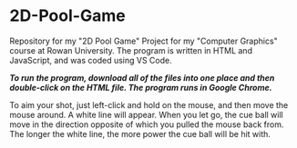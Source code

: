 # 2D-Pool-Game
Repository for my "2D Pool Game" Project for my "Computer Graphics" course at Rowan University. The program is written in HTML and JavaScript, and was coded using VS Code.

***To run the program, download all of the files into one place and then double-click on the HTML file. The program runs in Google Chrome.***

To aim your shot, just left-click and hold on the mouse, and then move the mouse around. A white line will appear. When you let go, the cue ball will move in the direction opposite of which you pulled the mouse back from. The longer the white line, the more power the cue ball will be hit with.
